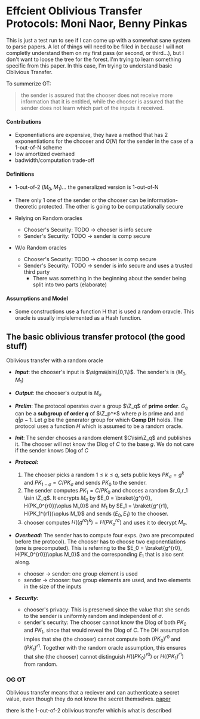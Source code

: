 #  Effcient Oblivious Transfer Protocols: Moni Naor, Benny Pinkas
This is just a test run to see if I can come up with a somewhat sane system to parse papers.
A lot of things will need to be filled in because I will not completly understand them on my first pass (or second, or third...), but I don't want to loose the tree for the forest.
I'm trying to learn something specific from this paper. In this case, I'm trying to understand basic Oblivious Transfer.

To summerize OT:
> the sender is assured that the chooser does not receive more information that it is entitled, while the chooser is assured that the sender does not learn which part of the inputs it received. 

#### Contributions

* Exponentiations are expensive, they have a method that has 2 exponentiations for the chooser and $O(N)$ for the sender in the case of a 1-out-of-N scheme
* low amortized overhaed
* badwidth/computation trade-off

#### Definitions

* 1-out-of-2 $(M_0,M_1)$... the generalized version is 1-out-of-N
* There only 1 one of the sender or the chooser can be information-theoretic protected\. The other is going to be computationally secure


* Relying on Random oracles
    * Chooser's Security: TODO -> chooser is info secure
    * Sender's Security: TODO -> sender is comp secure

* W/o Random oracles
    * Chooser's Security: TODO -> chooser is comp secure
    * Sender's Security: TODO -> sender is info secure and uses a trusted third party
        * There was something in the beginning about the sender being split into two parts (elaborate) 

#### Assumptions and Model

* Some constructions use a function H that is used a random oravcle. This oracle is usually implelemented as a Hash function.

## The basic oblivious transfer protocol (the good stuff)

 Oblivious transfer with a random oracle

* ***Input***: the chooser's input is $\sigma\isin\{0,1\}$. The sender's is $(M_0,M_1)$ 

* ***Output***: the chooser's output is $M_\sigma$

* ***Prelim***: The protocol operates over a group $\Z_q$ of **prime order**. $G_q$ can be a **subgroup of order $q$** of $\Z_p^*$ where $p$ is prime and and $q|p-1$. Let $g$ be the generator group for which **Comp DH** holds. The protocol uses a function $H$ which is assumed to be a random oracle.

 * ***Init***: The sender chooses a random element $C\isin\Z_q$ and publishes it. The chooser will not know the Dlog of $C$ to the base $g$. We do not care if the sender knows Dlog of $C$
 
 * ***Protocol:***
    1. The chooser picks a random $1\leqslant k \leqslant q$, sets public keys $PK_\sigma = g^k$ and $PK_{1-\sigma} = C/PK_\sigma$ and sends $PK_0$ to the sender.
    2. The sender computes $PK_1 = C/PK_0$ and chooses a random $r_0,r_1 \isin \Z_q$. It encrypts $M_0$ by $E_0 = \braket{g^{r0}, H(PK_0^{r0})\oplus M_0}$ and $M_1$ by $E_1 = \braket{g^{r1}, H(PK_1^{r1})\oplus M_1}$ and sends $(E_0,E_1)$ to the chooser.
    3. chooser computes $H((g^{r\sigma})^k) = H(PK_\sigma^{r\sigma})$ and uses it to decrypt $M_\sigma$.


* ***Overhead:*** The sender has to compute four exps. (two are precomputed before the protocol). The chooser has to choose two exponentiations (one is precomputed). This is referring to the $E_0 = \braket{g^{r0}, H(PK_0^{r0})\oplus M_0}$ and the corresponding $E_1$ that is also sent along. 
    * chooser $\rightarrow$ sender: one group element is used 
    * sender $\rightarrow$ chooser: two group elements are used, and two elements in the size of the inputs 
* ***Security:***
    * chooser's privacy: This is preserved since the value that she sends to the sender is uniformly random and independent of $\sigma$.
    * sender's security: The chooser cannot know the Dlog of both $PK_0$ and $PK_1$, since that would reveal the Dlog of $C$. The DH assumption imples that she (the chooser) cannot compute both $(PK_0)^{r0}$ and $(PK_1)^{r1}$. Together with the random oracle assumption, this ensures that she (the chooser) cannot distinguish $H((PK_0)^{r0})$ or $H((PK_1)^{r1})$ from random.

### OG OT

Oblivious transfer means that a reciever and can authenticate a secret value, even though they do not know the secret themselves. [paper](https://dl.acm.org/doi/pdf/10.1145/3812.3818)

there is the 1-out-of-2 oblivious transfer which is what is described 
